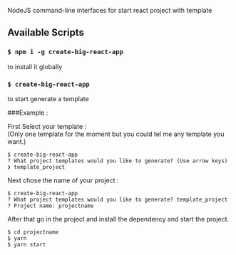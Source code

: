
NodeJS command-line interfaces for start react project with template

## Available Scripts

### `$ npm i -g create-big-react-app`

to install it globally

### `$ create-big-react-app`

to start generate a template 


###Example :

First Select your template : \
(Only one template for the moment but you could tel me any template you want.)
```
$ create-big-react-app
? What project templates would you like to generate? (Use arrow keys)
❯ template_project 
```
Next chose the name of your project :
```
$ create-big-react-app 
? What project templates would you like to generate? template_project
? Project name: projectname
```
After that go in the project and install the dependency and start the project. 
```
$ cd projectname
$ yarn
$ yarn start
```
